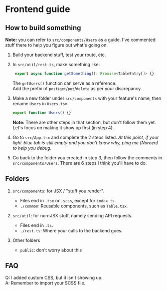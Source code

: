 # Frontend guide

## How to build something

**Note:** you can refer to `src/components/Users` as a guide. I've commented stuff there to help you figure out what's going on. 

1. Build your backend stuff, test your route, etc. 

2. In `src/util/rest.ts`, make something like:

   ```TypeScript
    export async function getSomething(): Promise<TableEntry[]> {}
   ```
   The `getUsers()` function can serve as a reference.\
   Add the prefix of `post`/`get`/`put`/`delete` as per your discrepancy.

3. Make a new folder under `src/components` with your feature's name,
then rename `Users` in `Users.tsx`.
   ```TypeScript
   export function Users() {}
   ```  
   **Note:** There are other steps in that section, but don't follow them yet.
   Let's focus on making it show up first (in step 4). 

4. Go to `src/App.tsx` and complete the 2 steps listed.
   _At this point, if your light-blue tab is still empty and you don't know why, ping me (Noreen) to help you debug._
5. Go back to the folder you created in step 3, then follow the comments in `src/components/Users`.
   There are 6 steps I think you'll have to do.

## Folders

1. `src/components`: for JSX / "stuff you render".
   - Files end in `.tsx` or `.scss`, except for `index.ts`.
   - `./common`: Reusable components, such as `Table.tsx`.


2. `src/util`: for non-JSX stuff, namely sending API requests.
   - Files end in `.ts`.
   - `./rest.ts`: Where your calls to the backend goes.


3. Other folders
   - `public`: don't worry about this

## FAQ

Q: I added custom CSS, but it isn't showing up.\
A: Remember to import your SCSS file. 

